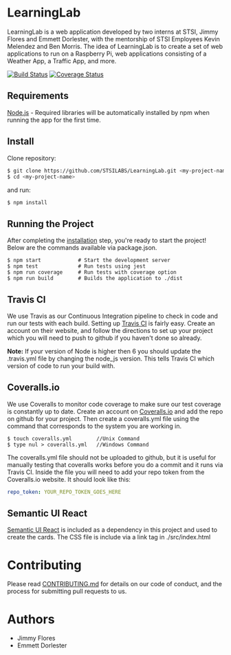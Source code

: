 # LearningLab
LearningLab is a web application developed by two interns at STSI, Jimmy Flores and Emmett Dorlester, with the mentorship of STSI Employees Kevin Melendez and Ben Morris. The idea of LearningLab is to create a set of web applications to run on a Raspberry Pi, web applications consisting of a Weather App, a Traffic App, and more. 

[![Build Status](https://travis-ci.org/STSILABS/LearningLab.svg?branch=Develop)](https://travis-ci.org/STSILABS/LearningLab)
[![Coverage Status](https://coveralls.io/repos/github/STSILABS/LearningLab/badge.svg?branch=Develop)](https://coveralls.io/github/STSILABS/LearningLab?branch=Develop)

## Requirements

[Node.js](https://nodejs.org/en/) - Required libraries will be automatically installed by npm when running the app for the first time.

## Install

Clone repository:
```sh
$ git clone https://github.com/STSILABS/LearningLab.git <my-project-name>
$ cd <my-project-name>
```

and run:

```npm
$ npm install
```

## Running the Project

After completing the [installation](#install) step, you're ready to start the project! Below are the commands
available via package.json.

```npm
$ npm start            # Start the development server
$ npm test             # Run tests using jest
$ npm run coverage     # Run tests with coverage option
$ npm run build        # Builds the application to ./dist
```

## Travis CI
We use Travis as our Continuous Integration pipeline to check in code and run our tests with each build.
Setting up [Travis CI](https://travis-ci.org/) is fairly easy. Create an account on their website, and follow the directions to set up your project
which you will need to push to github if you haven't done so already.

**Note:** If your version of Node is higher then 6 you should update the .travis.yml file by changing the node_js version. This
tells Travis CI which version of code to run your build with.

## Coveralls.io
We use Coveralls to monitor code coverage to make sure our test coverage is constantly up to date.
Create an account on [Coveralls.io](https://coveralls.io/) and add the repo on github for your project. Then create a coveralls.yml file using
the command that corresponds to the system you are working in.

```npm
$ touch coveralls.yml        //Unix Command
$ type nul > coveralls.yml   //Windows Command
```

The coveralls.yml file should not be uploaded to github, but it is useful for manually testing that coveralls works
before you do a commit and it runs via Travis CI. Inside the file you will need to add your repo token from the Coveralls.io website. It should look like this:

```yaml
repo_token: YOUR_REPO_TOKEN_GOES_HERE
```

## Semantic UI React
[Semantic UI React](https://react.semantic-ui.com) is included as a dependency in this project and used to create the cards. The CSS file is include via a link tag in ./src/index.html

# Contributing
Please read [CONTRIBUTING.md](/CONTRIBUTING.md) for details on our code of conduct, and the process for submitting pull requests to us.

# Authors
* Jimmy Flores
* Emmett Dorlester

